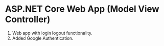 # ASP.NET Core Web App (Model View Controller)
1. Web app with login logout functionality.
2. Added Google Authentication.
   
